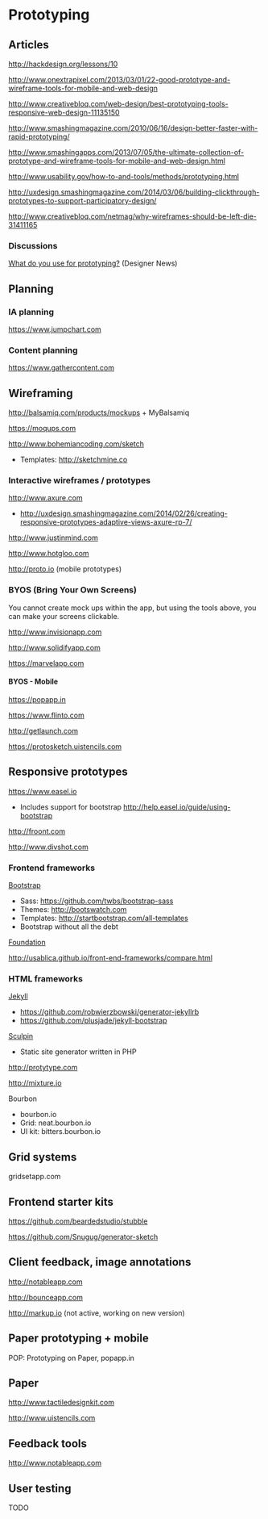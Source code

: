 # Prototyping

## Articles

http://hackdesign.org/lessons/10

http://www.onextrapixel.com/2013/03/01/22-good-prototype-and-wireframe-tools-for-mobile-and-web-design

http://www.creativebloq.com/web-design/best-prototyping-tools-responsive-web-design-11135150

http://www.smashingmagazine.com/2010/06/16/design-better-faster-with-rapid-prototyping/

http://www.smashingapps.com/2013/07/05/the-ultimate-collection-of-prototype-and-wireframe-tools-for-mobile-and-web-design.html

http://www.usability.gov/how-to-and-tools/methods/prototyping.html

http://uxdesign.smashingmagazine.com/2014/03/06/building-clickthrough-prototypes-to-support-participatory-design/

http://www.creativebloq.com/netmag/why-wireframes-should-be-left-die-31411165

### Discussions

[What do you use for prototyping?](https://news.layervault.com/stories/23818-ask-dn-what-do-you-use-for-prototyping) (Designer News)

## Planning

### IA planning

https://www.jumpchart.com

### Content planning

https://www.gathercontent.com


## Wireframing

http://balsamiq.com/products/mockups + MyBalsamiq

https://moqups.com

http://www.bohemiancoding.com/sketch

   * Templates: http://sketchmine.co


### Interactive wireframes / prototypes

http://www.axure.com

   * http://uxdesign.smashingmagazine.com/2014/02/26/creating-responsive-prototypes-adaptive-views-axure-rp-7/

http://www.justinmind.com

http://www.hotgloo.com

http://proto.io (mobile prototypes)


### BYOS (Bring Your Own Screens)

You cannot create mock ups within the app, but using the tools above, you can make your screens clickable.

http://www.invisionapp.com

http://www.solidifyapp.com

https://marvelapp.com

#### BYOS - Mobile

https://popapp.in

https://www.flinto.com

http://getlaunch.com

https://protosketch.uistencils.com

## Responsive prototypes

https://www.easel.io
* Includes support for bootstrap http://help.easel.io/guide/using-bootstrap

http://froont.com

http://www.divshot.com

### Frontend frameworks

[Bootstrap](http://getbootstrap.com/)

* Sass: https://github.com/twbs/bootstrap-sass
* Themes: http://bootswatch.com
* Templates: http://startbootstrap.com/all-templates
* Bootstrap without all the debt

[Foundation](http://foundation.zurb.com/)

http://usablica.github.io/front-end-frameworks/compare.html

### HTML frameworks

[Jekyll](http://jekyllrb.com/)

* https://github.com/robwierzbowski/generator-jekyllrb   
* https://github.com/plusjade/jekyll-bootstrap

[Sculpin](https://sculpin.io)

* Static site generator written in PHP


http://protytype.com

http://mixture.io

Bourbon

   * bourbon.io
   * Grid: neat.bourbon.io
   * UI kit: bitters.bourbon.io

## Grid systems

gridsetapp.com

## Frontend starter kits

https://github.com/beardedstudio/stubble

https://github.com/Snugug/generator-sketch


## Client feedback, image annotations

http://notableapp.com

http://bounceapp.com

http://markup.io (not active, working on new version)


## Paper prototyping + mobile

POP: Prototyping on Paper, popapp.in

## Paper

http://www.tactiledesignkit.com

http://www.uistencils.com


## Feedback tools

http://www.notableapp.com


## User testing

TODO
